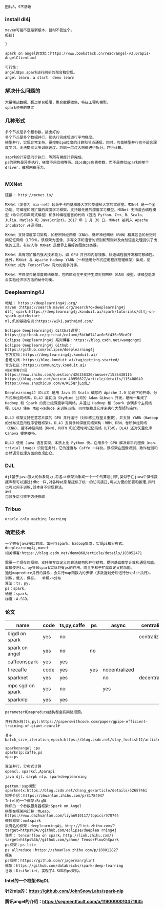 ```
图片8，9不清晰
```



### install dl4j

```
maven可能不是最新版本，暂时不管这个。
报错{

}
```



```
spark on angel的文档：https://www.bookstack.cn/read/angel-v3.0/apis-AngelClient.md
```

```
可行性:
angel做ps,spark进行同步的聚合和实现。
angel learn，a start  demo learn

```



### 解决什么问题的

```
大量稀疏数据，超过单台极限，整合数据收集、特征工程和模型。
spark使用的意义
```

### 几种形式

```
多个节点是多个超参数，挑出好的
多个节点是多个数据并行，都执行完成后进行平均梯度。
模型并行，实现非常复杂，要控制cpu粒度的计算和节点通信。同时，可能模型并行也不适合深度学习，无法提高太多训练速度。将同一层过大网络进行拆分，并行计算。

saprk的计算是同步执行，等所有梯度计算完成。
ps的架构是异步执行，梯度不用互相等待。且ps由ps负责参数，而不是类似spark的单个driver，缓解网络压力。


```

### MXNet

```
链接： http://mxnet.io/  

MXNet（发音为 mix-net）起源于卡内基梅隆大学和华盛顿大学的实验室。MXNet 是一个全功能、可编程和可扩展的深度学习框架，支持最先进的深度学习模型。MXNet 支持混合编程模型（命令式和声明式编程）和多种编程语言的代码（包括 Python、C++、R、Scala、Julia、Matlab 和 JavaScript）。2017 年 1 月 30 日，MXNet 被列入 Apache Incubator 开源项目。

MXNet 支持深度学习架构，如卷积神经网络（CNN）、循环神经网络（RNN）和其包含的长短时间记忆网络（LTSM）。该框架为图像、手写文字和语音的识别和预测以及自然语言处理提供了出色的工具。有些人称 MXNet 是世界上最好的图像分类器。

MXNet 具有可扩展的强大技术能力，如 GPU 并行和内存镜像、快速编程器开发和可移植性。此外，MXNet 与 Apache Hadoop YARN（一种通用分布式应用程序管理框架）集成，使 MXNet 成为 TensorFlow 有力的竞争对手。

MXNet 不仅仅只是深度网络框架，它的区别在于支持生成对抗网络（GAN）模型。该模型启发自实验经济学方法的纳什均衡。
```



### Deeplearning4J

```
地址： https://deeplearning4j.org/  
maven :https://search.maven.org/search?q=deeplearning4j
dl4j spark:https://deeplearning4j.konduit.ai/spark/tutorials/dl4j-on-spark-quickstart
ml,dl的基础名词:https://wiki.pathmind.com/

Eclipse Deeplearning4j GitChat课程：https://gitbook.cn/gitchat/column/5bfb6741ae0e5f436e35cd9f
Eclipse Deeplearning4j 系列博客：https://blog.csdn.net/wangongxi
Eclipse Deeplearning4j Github：https://github.com/eclipse/deeplearning4j
官方文档：https://deeplearning4j.konduit.ai/
备用文档：https://blog.konduit.ai/tag/getting-started/
官方社区：https://community.konduit.ai/
相关博客介绍
https://www.zhihu.com/question/426358326/answer/1535430116
https://blog.csdn.net/weixin_40956627/article/details/115408049
https://www.shuzhiduo.com/A/KE5QrjLqdL/

Deeplearning4J（DL4J）是用 Java 和 Scala 编写的 Apache 2.0 协议下的开源、分布式神经网络库。DL4J 最初由 SkyMind 公司的 Adam Gibson 开发，是唯一集成了 Hadoop 和 Spark 的商业级深度学习网络，并通过 Hadoop 和 Spark 协调多个主机线程。DL4J 使用 Map-Reduce 来训练网络，同时依赖其它库来执行大型矩阵操作。

DL4J 框架支持任意芯片数的 GPU 并行运行（对训练过程至关重要），并支持 YARN（Hadoop 的分布式应用程序管理框架）。DL4J 支持多种深度网络架构：RBM、DBN、卷积神经网络（CNN）、循环神经网络（RNN）、RNTN 和长短时间记忆网络（LTSM）。DL4J 还对矢量化库 Canova 提供支持。

DL4J 使用 Java 语言实现，本质上比 Python 快。在用多个 GPU 解决非平凡图像（non-trivial image）识别任务时，它的速度与 Caffe 一样快。该框架在图像识别、欺诈检测和自然语言处理方面的表现出众。
```

### DJL

```
djl基于java强大的抽象能力,将各ai框架抽象成一个一个的算法引擎,类似于在java中操作数据库都可以通过jdbc一样,对各种ai引擎提供了统一的访问接口,可以方便的部署和推理,同时也可以用于训练,其本身不实现算法。
aws
包装多层引擎不方便修改
```

### Tribuo 

```
oracle only maching learning
```



### 确定技术

```
一个拥有java接口的库，如何与spark、hadoop集成，实现ps和分布式。
deeplearning4j,mxnet
相关博客:https://blog.csdn.net/demm868/article/details/103052471

需要一个现存的框架，支持编写自定义的算法结构和并行结构，提供基础数学计算和通信功能。
直接使用ts，py导致spark实际只有ps的作用，而且不易于扩展自定义的功能。
通过mapreduce并行的操作，会并行map函数内的步骤（多数据划分后进行分split执行）。
训练，载入，保存。  单机->分布
算法：ts，py，
ps：spark，
通信：spark，
梯度：A-SGD，
```



### 论文

| name             | code | ts,py,caffe | ps   | async         | centralized   | company |
| ---------------- | ---- | ----------- | ---- | ------------- | ------------- | :------ |
| bigdl on spark   | yes  | no          |      |               | centralized   | intel   |
| spark on angel   | yes  | no          | no   |               |               | tencent |
| caffeonspark     | yes  | yes         |      |               |               | yahoo   |
| firecaffe        | code | yes         | yes  | nocentralized |               |         |
| sparknet         | yes  | yes         |      | no            | decentralized |         |
| mpc sgd on spark | yes  | no          |      | yes           |               |         |
| sparknlp         | yes  | yes         |      |               |               |         |

```
parameter和mapreduce结构都会有网络瓶颈。
```



```
并行流水线(ts,py):https://paperswithcode.com/paper/gpipe-efficient-training-of-giant-neural#
```

```
关于batch_size,iteration,epoch:https://blog.csdn.net/stay_foolish12/article/details/107386434
```

```
sparkonangel :ps
sparknlp:caffe,ps
mpc:ps
```



```
算法并行，分布式计算
opencl，sparkcl,Aparapi
java djl，sarpk nlp，sparkdeeplearning
```

```
pettum：ssp模型
sparknetx:https://blog.csdn.net/chang_ge/article/details/52687461
知乎介绍：https://zhuanlan.zhihu.com/p/81784947
Intel的一个框架:BigDL
腾讯的一个参数服务器框架:Spark on Angel
模型在框架间迁移：MLeap，https://www.dazhuanlan.com/liyan910117/topics/978744
微软框架：mmlspark
最有名的框架：deeplearning4j，http://link.zhihu.com/?target=https%3A//github.com/eclipse/deeplea rning4j
雅虎： tensorflow on spark，http://link.zhihu.com/?target=https%3A//github.com/yahoo/ TensorFlowOnSpark
ps框架：ps-lite
ps allreduce：https://zhuanlan.zhihu.com/p/100012827
框架
ps框架：https://github.com/rjagerman/glint
框架：https://github.com/databricks/spark-deep-learning
谷歌：DistBelief，实现了A-SGD和ps架构。
```

**Intel的一个框架:BigDL**

**针对nlp的：https://github.com/JohnSnowLabs/spark-nlp**

**腾讯angel的介绍：https://segmentfault.com/a/1190000010471835**
